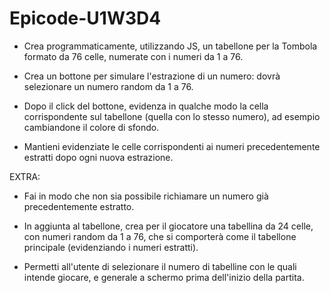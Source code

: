 # Epicode-U1W3D4
 
- Crea programmaticamente, utilizzando JS, un tabellone per la Tombola formato da 76 celle, numerate con i
numeri da 1 a 76.

- Crea un bottone per simulare l'estrazione di un numero: dovrà selezionare un numero random da 1 a 76.

- Dopo il click del bottone, evidenza in qualche modo la cella corrispondente sul tabellone (quella con lo stesso
numero), ad esempio cambiandone il colore di sfondo.

- Mantieni evidenziate le celle corrispondenti ai numeri precedentemente estratti dopo ogni nuova estrazione.

EXTRA:

- Fai in modo che non sia possibile richiamare un numero già precedentemente estratto.

- In aggiunta al tabellone, crea per il giocatore una tabellina da 24 celle, con numeri random da 1 a 76, che si comporterà come il tabellone principale (evidenziando i numeri estratti).

- Permetti all'utente di selezionare il numero di tabelline con le quali intende giocare, e generale a schermo prima dell'inizio della partita.